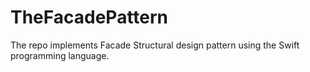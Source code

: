 # TheFacadePattern
The repo implements Facade Structural design pattern using the Swift programming language.
